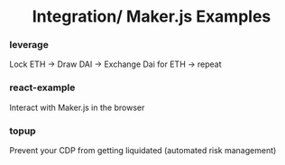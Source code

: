 <h1 align="center">
  Integration/ Maker.js Examples
</h1>

### leverage

Lock ETH -> Draw DAI -> Exchange Dai for ETH -> repeat

### react-example 

Interact with Maker.js in the browser

### topup

Prevent your CDP from getting liquidated (automated risk management)
